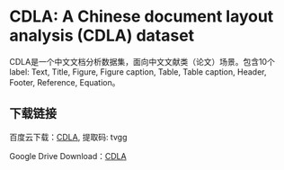 # CDLA: A Chinese document layout analysis (CDLA) dataset

CDLA是一个中文文档分析数据集，面向中文文献类（论文）场景。包含10个label: Text, Title, Figure, Figure caption, Table, Table caption, Header, Footer, Reference, Equation。

## 下载链接

百度云下载：[CDLA](https://pan.baidu.com/s/1kQMBvw3ckUggDrJooCu2WQ), 提取码: tvgg

Google Drive Download：[CDLA](https://drive.google.com/file/d/1FGceGPi4u9oUyuMDtFPxP3VKpITDpDxW/view?usp=sharing)


